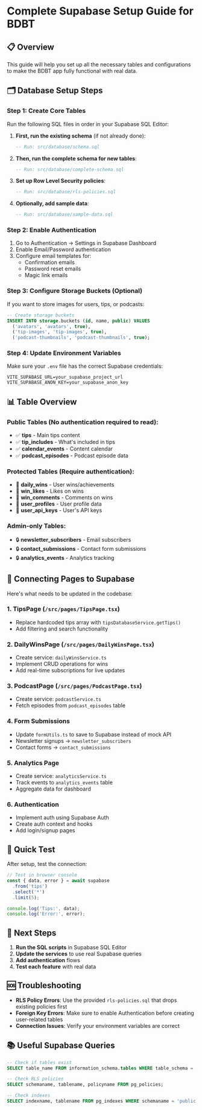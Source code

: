 # Complete Supabase Setup Guide for BDBT

## 📋 Overview
This guide will help you set up all the necessary tables and configurations to make the BDBT app fully functional with real data.

## 🗂️ Database Setup Steps

### Step 1: Create Core Tables
Run the following SQL files in order in your Supabase SQL Editor:

1. **First, run the existing schema** (if not already done):
   ```sql
   -- Run: src/database/schema.sql
   ```

2. **Then, run the complete schema for new tables**:
   ```sql
   -- Run: src/database/complete-schema.sql
   ```

3. **Set up Row Level Security policies**:
   ```sql
   -- Run: src/database/rls-policies.sql
   ```

4. **Optionally, add sample data**:
   ```sql
   -- Run: src/database/sample-data.sql
   ```

### Step 2: Enable Authentication
1. Go to Authentication → Settings in Supabase Dashboard
2. Enable Email/Password authentication
3. Configure email templates for:
   - Confirmation emails
   - Password reset emails
   - Magic link emails

### Step 3: Configure Storage Buckets (Optional)
If you want to store images for users, tips, or podcasts:

```sql
-- Create storage buckets
INSERT INTO storage.buckets (id, name, public) VALUES
  ('avatars', 'avatars', true),
  ('tip-images', 'tip-images', true),
  ('podcast-thumbnails', 'podcast-thumbnails', true);
```

### Step 4: Update Environment Variables
Make sure your `.env` file has the correct Supabase credentials:

```env
VITE_SUPABASE_URL=your_supabase_project_url
VITE_SUPABASE_ANON_KEY=your_supabase_anon_key
```

## 📊 Table Overview

### Public Tables (No authentication required to read):
- ✅ **tips** - Main tips content
- ✅ **tip_includes** - What's included in tips
- ✅ **calendar_events** - Content calendar
- ✅ **podcast_episodes** - Podcast episode data

### Protected Tables (Require authentication):
- 🔐 **daily_wins** - User wins/achievements
- 🔐 **win_likes** - Likes on wins
- 🔐 **win_comments** - Comments on wins
- 🔐 **user_profiles** - User profile data
- 🔐 **user_api_keys** - User's API keys

### Admin-only Tables:
- 🔒 **newsletter_subscribers** - Email subscribers
- 🔒 **contact_submissions** - Contact form submissions
- 🔒 **analytics_events** - Analytics tracking

## 🔌 Connecting Pages to Supabase

Here's what needs to be updated in the codebase:

### 1. TipsPage (`/src/pages/TipsPage.tsx`)
- Replace hardcoded tips array with `tipsDatabaseService.getTips()`
- Add filtering and search functionality

### 2. DailyWinsPage (`/src/pages/DailyWinsPage.tsx`)
- Create service: `dailyWinsService.ts`
- Implement CRUD operations for wins
- Add real-time subscriptions for live updates

### 3. PodcastPage (`/src/pages/PodcastPage.tsx`)
- Create service: `podcastService.ts`
- Fetch episodes from `podcast_episodes` table

### 4. Form Submissions
- Update `formUtils.ts` to save to Supabase instead of mock API
- Newsletter signups → `newsletter_subscribers`
- Contact forms → `contact_submissions`

### 5. Analytics Page
- Create service: `analyticsService.ts`
- Track events to `analytics_events` table
- Aggregate data for dashboard

### 6. Authentication
- Implement auth using Supabase Auth
- Create auth context and hooks
- Add login/signup pages

## 🚀 Quick Test

After setup, test the connection:

```typescript
// Test in browser console
const { data, error } = await supabase
  .from('tips')
  .select('*')
  .limit(5);

console.log('Tips:', data);
console.log('Error:', error);
```

## 📝 Next Steps

1. **Run the SQL scripts** in Supabase SQL Editor
2. **Update the services** to use real Supabase queries
3. **Add authentication** flows
4. **Test each feature** with real data

## 🆘 Troubleshooting

- **RLS Policy Errors**: Use the provided `rls-policies.sql` that drops existing policies first
- **Foreign Key Errors**: Make sure to enable Authentication before creating user-related tables
- **Connection Issues**: Verify your environment variables are correct

## 📚 Useful Supabase Queries

```sql
-- Check if tables exist
SELECT table_name FROM information_schema.tables WHERE table_schema = 'public';

-- Check RLS policies
SELECT schemaname, tablename, policyname FROM pg_policies;

-- Check indexes
SELECT indexname, tablename FROM pg_indexes WHERE schemaname = 'public';
```